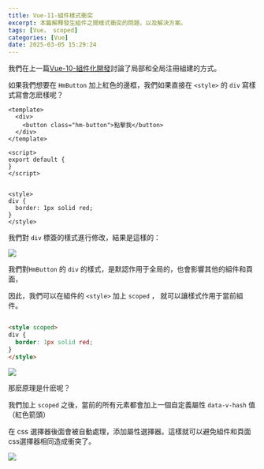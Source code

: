 ```yaml
---
title: Vue-11-組件樣式衝突
excerpt: 本篇解釋發生組件之間樣式衝突的問題，以及解決方案。
tags: [Vue， scoped]
categories: [Vue]
date: 2025-03-05 15:29:24
---
```


我們在上一篇[Vue-10-組件化開發](https://notebook-olive.vercel.app/2025/03/05/vue/Vue-10-components/)討論了局部和全局注冊組建的方式。

如果我們想要在 `HmButton` 加上紅色的邊框，我們如果直接在 `<style>` 的 `div` 寫樣式寫會怎麽樣呢？

```vue
<template>
  <div>
    <button class="hm-button">點擊我</button>
  </div>
</template>

<script>
export default {
}
</script>


<style>
div {
  border: 1px solid red;
}
</style>

```

我們對 `div` 標簽的樣式進行修改，結果是這樣的：

![](/img/Vue/Vue-11-3.png) 

我們對`HmButton` 的 `div` 的樣式，是默認作用于全局的，也會影響其他的組件和頁面，

因此，我們可以在組件的 `<style>` 加上 `scoped` ， 就可以讓樣式作用于當前組件。

```html

<style scoped>
div {
  border: 1px solid red;
}
</style>
```

![](/img/Vue/Vue-11-2.png) 
<br>

那麽原理是什麽呢？

我們加上 `scoped` 之後，當前的所有元素都會加上一個自定義屬性 `data-v-hash` 值（紅色箭頭）

在 css 選擇器後面會被自動處理，添加屬性選擇器。這樣就可以避免組件和頁面css選擇器相同造成衝突了。

![](/img/Vue/Vue-11-4.png)

